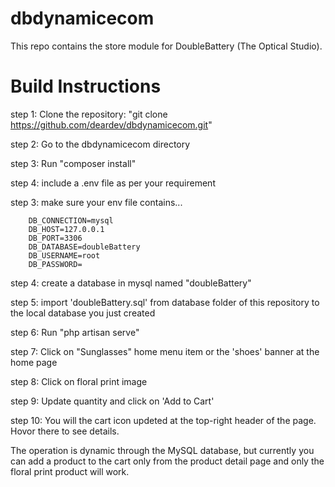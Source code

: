 # dbdynamicecom

This repo contains the store module for DoubleBattery (The Optical Studio).
# Build Instructions
step 1: Clone the repository: "git clone https://github.com/deardev/dbdynamicecom.git"

step 2: Go to the dbdynamicecom directory

step 3: Run "composer install"

step 4: include a .env file as per your requirement

step 3: make sure your env file contains...

        DB_CONNECTION=mysql
        DB_HOST=127.0.0.1
        DB_PORT=3306
        DB_DATABASE=doubleBattery
        DB_USERNAME=root
        DB_PASSWORD=

step 4: create a database in mysql named "doubleBattery"

step 5: import 'doubleBattery.sql' from database folder of this repository to the local database you just created

step 6: Run "php artisan serve"

step 7: Click on "Sunglasses" home menu item or the 'shoes' banner at the home page

step 8: Click on floral print image

step 9: Update quantity and click on 'Add to Cart'

step 10: You will the cart icon updeted at the top-right header of the page. Hovor there to see details.

The operation is dynamic through the MySQL database, but currently you can add a product to the cart only from the product detail page and only the floral print product will work.
